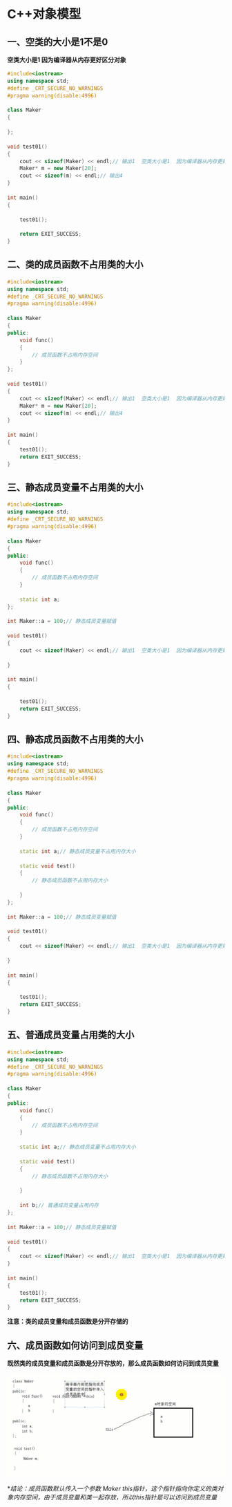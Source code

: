 # C++对象模型

## 一、空类的大小是1不是0

**空类大小是1  因为编译器从内存更好区分对象**
```cpp
#include<iostream>
using namespace std;
#define _CRT_SECURE_NO_WARNINGS
#pragma warning(disable:4996)

class Maker
{

};

void test01()
{
	cout << sizeof(Maker) << endl;// 输出1  空类大小是1  因为编译器从内存更好区分对象
	Maker* m = new Maker[20];
	cout << sizeof(m) << endl;// 输出4
}

int main()
{

	test01();

	return EXIT_SUCCESS;
}


```

## 二、类的成员函数不占用类的大小

```cpp
#include<iostream>
using namespace std;
#define _CRT_SECURE_NO_WARNINGS
#pragma warning(disable:4996)

class Maker
{
public:
	void func()
	{
		// 成员函数不占用内存空间
	}
};

void test01()
{
	cout << sizeof(Maker) << endl;// 输出1  空类大小是1  因为编译器从内存更好区分对象
	Maker* m = new Maker[20];
	cout << sizeof(m) << endl;// 输出4
}

int main()
{
	test01();
	return EXIT_SUCCESS;
}
```

## 三、静态成员变量不占用类的大小

```cpp
#include<iostream>
using namespace std;
#define _CRT_SECURE_NO_WARNINGS
#pragma warning(disable:4996)

class Maker
{
public:
	void func()
	{
		// 成员函数不占用内存空间
	}

	static int a;
};

int Maker::a = 100;// 静态成员变量赋值

void test01()
{
	cout << sizeof(Maker) << endl;// 输出1  空类大小是1  因为编译器从内存更好区分对象
	
}

int main()
{

	test01();
	return EXIT_SUCCESS;
}


```

## 四、静态成员函数不占用类的大小

```cpp
#include<iostream>
using namespace std;
#define _CRT_SECURE_NO_WARNINGS
#pragma warning(disable:4996)

class Maker
{
public:
	void func()
	{
		// 成员函数不占用内存空间
	}

	static int a;// 静态成员变量不占用内存大小

	static void test()
	{
		// 静态成员函数不占用内存大小

	}
};

int Maker::a = 100;// 静态成员变量赋值

void test01()
{
	cout << sizeof(Maker) << endl;// 输出1  空类大小是1  因为编译器从内存更好区分对象
	
}

int main()
{

	test01();
	return EXIT_SUCCESS;
}
```

## 五、普通成员变量占用类的大小

```cpp
#include<iostream>
using namespace std;
#define _CRT_SECURE_NO_WARNINGS
#pragma warning(disable:4996)

class Maker
{
public:
	void func()
	{
		// 成员函数不占用内存空间
	}

	static int a;// 静态成员变量不占用内存大小

	static void test()
	{
		// 静态成员函数不占用内存大小

	}

	int b;// 普通成员变量占用内存
};

int Maker::a = 100;// 静态成员变量赋值

void test01()
{
	cout << sizeof(Maker) << endl;// 输出1  空类大小是1  因为编译器从内存更好区分对象	
}

int main()
{
	test01();
	return EXIT_SUCCESS;
}
```

**注意：类的成员变量和成员函数是分开存储的**

## 六、成员函数如何访问到成员变量

**既然类的成员变量和成员函数是分开存放的，那么成员函数如何访问到成员变量**

![图 1](../images/59cbf8404c6d85d8b9a4cf10263394beb5a02b8df75ef559b6f561b07d88517c.png)  

**结论：成员函数默认传入一个参数 Maker *this指针，这个指针指向你定义的类对象内存空间，由于成员变量和类一起存放，所以this指针是可以访问到成员变量**